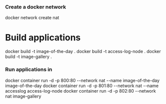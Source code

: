 ### Create a docker network

docker network create nat

# Build applications

docker build -t image-of-the-day .
docker build -t access-log-node .
docker build -t image-gallery .

### Run applications in

docker container run -d -p 800:80 --network nat --name image-of-the-day image-of-the-day
docker container run -d -p 801:80 --network nat --name accesslog access-log-node
docker container run -d -p 802:80 --network nat image-gallery
